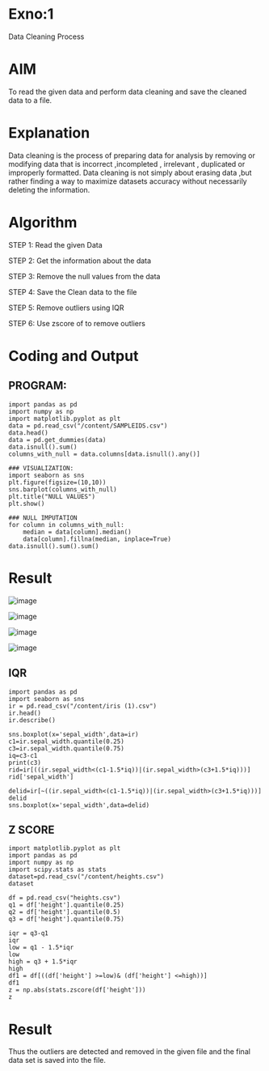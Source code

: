 # Exno:1
Data Cleaning Process

# AIM
To read the given data and perform data cleaning and save the cleaned data to a file.

# Explanation
Data cleaning is the process of preparing data for analysis by removing or modifying data that is incorrect ,incompleted , irrelevant , duplicated or improperly formatted. Data cleaning is not simply about erasing data ,but rather finding a way to maximize datasets accuracy without necessarily deleting the information.

# Algorithm
STEP 1: Read the given Data

STEP 2: Get the information about the data

STEP 3: Remove the null values from the data

STEP 4: Save the Clean data to the file

STEP 5: Remove outliers using IQR

STEP 6: Use zscore of to remove outliers

# Coding and Output
## PROGRAM:
```
import pandas as pd
import numpy as np
import matplotlib.pyplot as plt
data = pd.read_csv("/content/SAMPLEIDS.csv")
data.head()
data = pd.get_dummies(data)
data.isnull().sum()
columns_with_null = data.columns[data.isnull().any()]

### VISUALIZATION:
import seaborn as sns
plt.figure(figsize=(10,10))
sns.barplot(columns_with_null)
plt.title("NULL VALUES")
plt.show()

### NULL IMPUTATION
for column in columns_with_null:
    median = data[column].median()  
    data[column].fillna(median, inplace=True)
data.isnull().sum().sum()
```
# Result

![image](https://github.com/aldrinlijo04/exno1/assets/118544279/88b65592-25fc-4591-8a05-a21b213fa238)


![image](https://github.com/aldrinlijo04/exno1/assets/118544279/a4fa7709-cab0-48c7-95a1-dff645113e57)


 ![image](https://github.com/aldrinlijo04/exno1/assets/118544279/2542129d-4099-4b98-8b5e-fd12fedc95d8)


![image](https://github.com/aldrinlijo04/exno1/assets/118544279/fd6fe5f9-d90a-4063-bd4b-978cfb6e3b09)

## IQR
```
import pandas as pd
import seaborn as sns
ir = pd.read_csv("/content/iris (1).csv")
ir.head()
ir.describe()

sns.boxplot(x='sepal_width',data=ir)
c1=ir.sepal_width.quantile(0.25)
c3=ir.sepal_width.quantile(0.75)
iq=c3-c1
print(c3)
rid=ir[((ir.sepal_width<(c1-1.5*iq))|(ir.sepal_width>(c3+1.5*iq)))]
rid['sepal_width']

delid=ir[~((ir.sepal_width<(c1-1.5*iq))|(ir.sepal_width>(c3+1.5*iq)))]
delid
sns.boxplot(x='sepal_width',data=delid)
```
## Z SCORE
```
import matplotlib.pyplot as plt
import pandas as pd
import numpy as np
import scipy.stats as stats
dataset=pd.read_csv("/content/heights.csv")
dataset

df = pd.read_csv("heights.csv")
q1 = df['height'].quantile(0.25)
q2 = df['height'].quantile(0.5)
q3 = df['height'].quantile(0.75)

iqr = q3-q1
iqr
low = q1 - 1.5*iqr
low
high = q3 + 1.5*iqr
high
df1 = df[((df['height'] >=low)& (df['height'] <=high))]
df1
z = np.abs(stats.zscore(df['height']))
z
```
# Result
Thus the outliers are detected and removed in the given file and the final data set is saved into the file.
